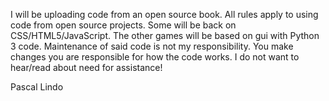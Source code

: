 I will be uploading code from an open source book. All rules apply to using
code from open source projects. Some will be back on CSS/HTML5/JavaScript.
The other games will be based on gui with Python 3 code. Maintenance of
said code is not my responsibility. You make changes you are responsible
for how the code works. I do not want to hear/read about need for
assistance!

Pascal Lindo
